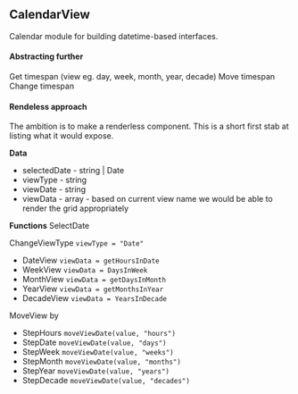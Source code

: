 ## CalendarView
Calendar module for building datetime-based interfaces.

#### Abstracting further
Get timespan (view eg. day, week, month, year, decade)
Move timespan
Change timespan

#### Rendeless approach
The ambition is to make a renderless component.
This is a short first stab at listing what it would expose.

**Data**
- selectedDate - string | Date
- viewType - string
- viewDate - string
- viewData - array - based on current view name we would be able to render the grid appropriately 

**Functions**
SelectDate

ChangeViewType  `viewType = "Date"`
- DateView      `viewData = getHoursInDate`
- WeekView      `viewData = DaysInWeek`
- MonthView     `viewData = getDaysInMonth`
- YearView      `viewData = getMonthsInYear`
- DecadeView    `viewData = YearsInDecade`

MoveView by 
- StepHours     `moveViewDate(value, "hours")`
- StepDate      `moveViewDate(value, "days")`
- StepWeek      `moveViewDate(value, "weeks")`
- StepMonth     `moveViewDate(value, "months")`
- StepYear      `moveViewDate(value, "years")`
- StepDecade    `moveViewDate(value, "decades")`
